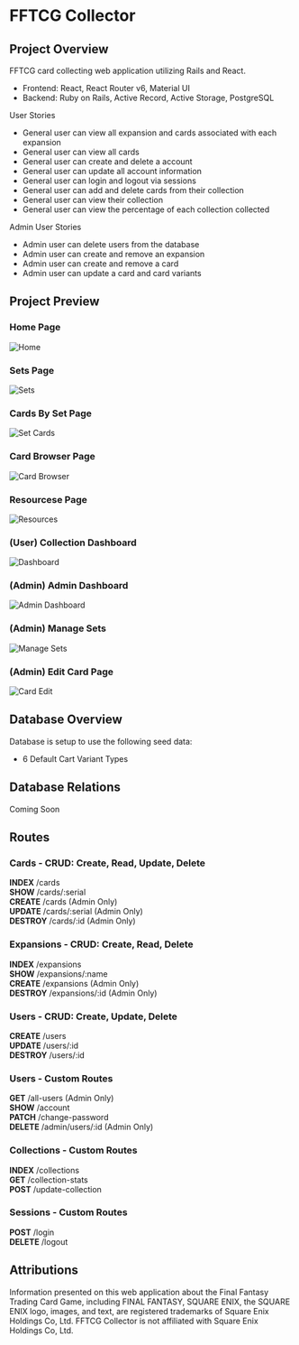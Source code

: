 # FFTCG Collector

## Project Overview
FFTCG card collecting web application utilizing Rails and React.
* Frontend: React, React Router v6, Material UI
* Backend: Ruby on Rails, Active Record, Active Storage, PostgreSQL

User Stories
* General user can view all expansion and cards associated with each expansion
* General user can view all cards
* General user can create and delete a account
* General user can update all account information
* General user can login and logout via sessions
* General user can add and delete cards from their collection
* General user can view their collection
* General user can view the percentage of each collection collected

Admin User Stories
* Admin user can delete users from the database
* Admin user can create and remove an expansion
* Admin user can create and remove a card
* Admin user can update a card and card variants

## Project Preview

### Home Page
![Home](https://imgur.com/iBKoUVz.png)

### Sets Page
![Sets](https://imgur.com/SJF1u9K.png)

### Cards By Set Page
![Set Cards](https://imgur.com/0zajdCy.png)

### Card Browser Page
![Card Browser](https://imgur.com/KPpfRbM.png)

### Resourcese Page
![Resources](https://imgur.com/QMrMnk9.png)

### (User) Collection Dashboard
![Dashboard](https://imgur.com/oEs3PjG.png)

### (Admin) Admin Dashboard
![Admin Dashboard](https://imgur.com/Dm9EVZM.png)

### (Admin) Manage Sets
![Manage Sets](https://imgur.com/4jDqKrQ.png)

### (Admin) Edit Card Page
![Card Edit](https://imgur.com/YzqJYDT.png)

## Database Overview
Database is setup to use the following seed data:
* 6  Default Cart Variant Types

## Database Relations
Coming Soon

## Routes

### Cards - CRUD: Create, Read, Update, Delete
**INDEX** /cards \
**SHOW** /cards/:serial \
**CREATE** /cards (Admin Only) \
**UPDATE** /cards/:serial (Admin Only) \
**DESTROY** /cards/:id (Admin Only)
### Expansions - CRUD: Create, Read, Delete
**INDEX** /expansions \
**SHOW** /expansions/:name \
**CREATE** /expansions (Admin Only) \
**DESTROY** /expansions/:id (Admin Only)
### Users - CRUD: Create, Update, Delete
**CREATE** /users \
**UPDATE** /users/:id \
**DESTROY** /users/:id
### Users - Custom Routes
**GET** /all-users (Admin Only) \
**SHOW** /account \
**PATCH** /change-password \
**DELETE** /admin/users/:id (Admin Only)
### Collections - Custom Routes
**INDEX** /collections \
**GET** /collection-stats \
**POST** /update-collection
### Sessions - Custom Routes
**POST** /login \
**DELETE** /logout

## Attributions

Information presented on this web application about the Final Fantasy Trading Card Game, including FINAL FANTASY, SQUARE ENIX, the SQUARE ENIX logo, images, and text, are registered trademarks of Square Enix Holdings Co, Ltd. FFTCG Collector is not affiliated with Square Enix Holdings Co, Ltd.